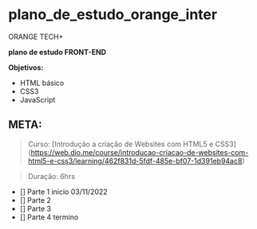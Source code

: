 # plano_de_estudo_orange_inter
ORANGE TECH+

**plano de estudo FRONT-END** 

**Objetivos:**
- HTML básico
- CSS3
- JavaScript

## META:
> Curso: [Introdução a criação de Websites com HTML5 e CSS3] (https://web.dio.me/course/introducao-criacao-de-websites-com-html5-e-css3/learning/462f831d-5fdf-485e-bf07-1d391eb94ac8)

> Duração: 6hrs
- [] Parte 1 inicio 03/11/2022
- [] Parte 2
- [] Parte 3
- [] Parte 4 termino 
